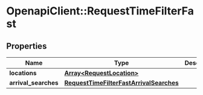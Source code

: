 # OpenapiClient::RequestTimeFilterFast

## Properties
Name | Type | Description | Notes
------------ | ------------- | ------------- | -------------
**locations** | [**Array&lt;RequestLocation&gt;**](RequestLocation.md) |  | 
**arrival_searches** | [**RequestTimeFilterFastArrivalSearches**](RequestTimeFilterFastArrivalSearches.md) |  | 


